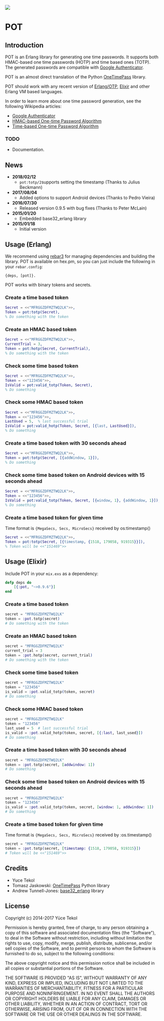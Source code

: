 <a href="https://travis-ci.org/yuce/pot"><img src="https://api.travis-ci.org/yuce/pot.svg?branch=master"></a>

# POT

## Introduction

POT is an Erlang library for generating one time passwords. It supports both HMAC-based one time passwords (HOTP) and time based ones (TOTP). The generated passwords are compatible with [Google Authenticator](http://en.wikipedia.org/wiki/Google_Authenticator).

POT is an almost direct translation of the Python [OneTimePass](https://github.com/tadeck/onetimepass) library.

POT should work with any recent version of [Erlang/OTP](http://www.erlang.org/), [Elixir](http://elixir-lang.org/) and other Erlang VM based languages.

In order to learn more about one time password generation, see the following Wikipedia articles:

- [Google Authenticator](http://en.wikipedia.org/wiki/Google_Authenticator)
- [HMAC-based One-time Password Algorithm](http://en.wikipedia.org/wiki/HMAC-based_One-time_Password_Algorithm)
- [Time-based One-time Password Algorithm](http://en.wikipedia.org/wiki/Time-based_One-time_Password_Algorithm)

### TODO

- Documentation.

## News

- **2018/02/12**
  - `pot:totp/2`supports setting the timestamp (Thanks to Julius Beckmann)
- **2017/08/04**
  - Added options to support Android devices (Thanks to Pedro Vieira)
- **2016/07/30**
  - Released version 0.9.5 with bug fixes (Thanks to Peter McLain)
- **2015/01/20**
  - Embedded base32_erlang library
- **2015/01/18**
  - Initial version


## Usage (Erlang)

We recommend using [rebar3](https://github.com/erlang/rebar3) for managing dependencies and building the library. POT is available on hex.pm, so you can just include the following in your `rebar.config`:

```
{deps, [pot]}.
```

POT works with binary tokens and secrets.

### Create a time based token

```erlang
Secret = <<"MFRGGZDFMZTWQ2LK">>,
Token = pot:totp(Secret),
% Do something with the token
```

### Create an HMAC based token

```erlang
Secret = <<"MFRGGZDFMZTWQ2LK">>,
CurrentTrial = 3,
Token = pot:hotp(Secret, CurrentTrial),
% Do something with the token
```

### Check some time based token

```erlang
Secret = <<"MFRGGZDFMZTWQ2LK">>,
Token = <<"123456">>,
IsValid = pot:valid_totp(Token, Secret),
% Do something
```

### Check some HMAC based token

```erlang
Secret = <<"MFRGGZDFMZTWQ2LK">>,
Token = <<"123456">>,
LastUsed = 5,  % last successful trial
IsValid = pot:valid_hotp(Token, Secret, [{last, LastUsed}]),
% Do something
```

### Create a time based token with 30 seconds ahead

```erlang
Secret = <<"MFRGGZDFMZTWQ2LK">>,
Token = pot:totp(Secret, [{addWindow, 1}]),
% Do something
```

### Check some time based token on Android devices with 15 seconds ahead

```erlang
Secret = <<"MFRGGZDFMZTWQ2LK">>,
Token = <<"123456">>,
IsValid = pot:valid_totp(Token, Secret, [{window, 1}, {addWindow, 1}]),
% Do something
```

### Create a time based token for given time

Time format is `{MegaSecs, Secs, MicroSecs}` received by os:timestamp()

```erlang
Secret = <<"MFRGGZDFMZTWQ2LK">>,
Token = pot:totp(Secret, [{timestamp, {1518, 179058, 919315}}]),
% Token will be <<"151469">>
```


## Usage (Elixir)

Include POT in your `mix.exs` as a dependency:

```elixir
defp deps do
    [{:pot, "~>0.9.6"}]
end
```

### Create a time based token

```elixir
secret = "MFRGGZDFMZTWQ2LK"
token = :pot.totp(secret)
# Do something with the token
```

### Create an HMAC based token

```elixir
secret = "MFRGGZDFMZTWQ2LK"
current_trial = 3
token = :pot.hotp(secret, current_trial)
# Do something with the token
```

### Check some time based token

```elixir
secret = "MFRGGZDFMZTWQ2LK"
token = "123456"
is_valid = :pot.valid_totp(token, secret)
# Do something
```

### Check some HMAC based token

```elixir
secret = "MFRGGZDFMZTWQ2LK"
token = "123456"
last_used = 5  # last successful trial
is_valid = :pot.valid_hotp(token, secret, [{:last, last_used}])
# Do something
```

### Create a time based token with 30 seconds ahead

```elixir
secret = "MFRGGZDFMZTWQ2LK"
token = :pot.totp(secret, [addwindow: 1])
# Do something
```

### Check some time based token on Android devices with 15 seconds ahead

```elixir
secret = "MFRGGZDFMZTWQ2LK"
token = "123456"
is_valid = :pot.valid_totp(token, secret, [window: 1, addwindow: 1])
# Do something
```

### Create a time based token for given time

Time format is `{MegaSecs, Secs, MicroSecs}` received by :os.timestamp()

```elixir
secret = "MFRGGZDFMZTWQ2LK"
token = :pot.totp(secret, [timestamp: {1518, 179058, 919315}])
# Token will be <<"151469">>
```

## Credits

- Yuce Tekol
- Tomasz Jaskowski: [OneTimePass](https://github.com/tadeck/onetimepass) Python library
- Andrew Tunnell-Jones: [base32_erlang](https://github.com/aetrion/base32_erlang) library


## License

Copyright (c) 2014-2017 Yüce Tekol

Permission is hereby granted, free of charge, to any person obtaining a copy of this software
and associated documentation files (the "Software"), to deal in the Software without
restriction, including without limitation the rights to use, copy, modify, merge, publish,
distribute, sublicense, and/or sell copies of the Software, and to permit persons to whom the
Software is furnished to do so, subject to the following conditions:

The above copyright notice and this permission notice shall be included in all copies or
substantial portions of the Software.

THE SOFTWARE IS PROVIDED "AS IS", WITHOUT WARRANTY OF ANY KIND, EXPRESS OR IMPLIED, INCLUDING
BUT NOT LIMITED TO THE WARRANTIES OF MERCHANTABILITY, FITNESS FOR A PARTICULAR PURPOSE AND
NONINFRINGEMENT. IN NO EVENT SHALL THE AUTHORS OR COPYRIGHT HOLDERS BE LIABLE FOR ANY CLAIM,
DAMAGES OR OTHER LIABILITY, WHETHER IN AN ACTION OF CONTRACT, TORT OR OTHERWISE, ARISING FROM,
OUT OF OR IN CONNECTION WITH THE SOFTWARE OR THE USE OR OTHER DEALINGS IN THE SOFTWARE.
